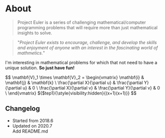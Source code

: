 About 
==================
>Project Euler is a series of challenging mathematical/computer   
programming problems that will require more than just mathematical
insights to solve.   

>"_Project Euler exists to encourage, challenge, and develop the skills 
and enjoyment of anyone with an interest in the fascinating world of mathmetics._"

I'm interesting in mathematical problems for which that not
need to have a unique solution. **So just have fun!**

$$
\mathbf{V}_1 \times \mathbf{V}_2 =  \begin{vmatrix} 
\mathbf{i} & \mathbf{j} & \mathbf{k} \\
\frac{\partial X}{\partial u} &  \frac{\partial Y}{\partial u} & 0 \\
\frac{\partial X}{\partial v} &  \frac{\partial Y}{\partial v} & 0 \\
\end{vmatrix}
${$tep1}{\style{visibility:hidden}{(x+1)(x+1)}}
$$


Changelog
-----------------
* Started from 2018.6  
* Updated on 2020.7  
    Add README.md

